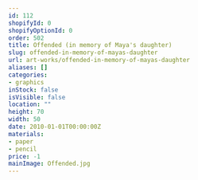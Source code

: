 ```yaml
---
id: 112
shopifyId: 0
shopifyOptionId: 0
order: 502
title: Offended (in memory of Maya's daughter)
slug: offended-in-memory-of-mayas-daughter
url: art-works/offended-in-memory-of-mayas-daughter
aliases: []
categories:
- graphics
inStock: false
isVisible: false
location: ""
height: 70
width: 50
date: 2010-01-01T00:00:00Z
materials:
- paper
- pencil
price: -1
mainImage: Offended.jpg
---
```

